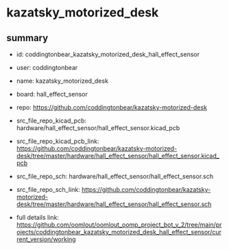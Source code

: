 # kazatsky_motorized_desk
 
## summary 
* id: coddingtonbear_kazatsky_motorized_desk_hall_effect_sensor
* user: coddingtonbear
* name: kazatsky_motorized_desk
* board: hall_effect_sensor
* repo: https://github.com/coddingtonbear/kazatsky-motorized-desk
* src_file_repo_kicad_pcb: hardware/hall_effect_sensor/hall_effect_sensor.kicad_pcb
* src_file_repo_kicad_pcb_link: https://github.com/coddingtonbear/kazatsky-motorized-desk/tree/master/hardware/hall_effect_sensor/hall_effect_sensor.kicad_pcb


* src_file_repo_sch: hardware/hall_effect_sensor/hall_effect_sensor.sch
* src_file_repo_sch_link: https://github.com/coddingtonbear/kazatsky-motorized-desk/tree/master/hardware/hall_effect_sensor/hall_effect_sensor.sch
* full details link: https://github.com/oomlout/oomlout_oomp_project_bot_v_2/tree/main/projects/coddingtonbear_kazatsky_motorized_desk_hall_effect_sensor/current_version/working  







